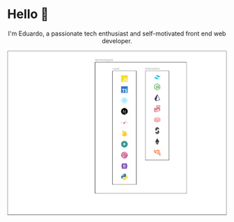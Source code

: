 # Hello 👋

<p align="center">I'm Eduardo, a passionate tech enthusiast and self-motivated front end web developer.</p>

<p align="center">
  <img src="techs.png" alt="technologies">
</p>
